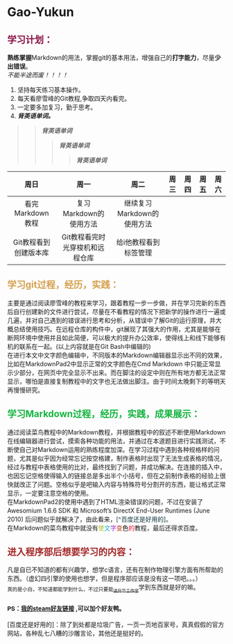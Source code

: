 # Gao-Yukun
## <font color="87aa5413344444444"> 学习计划： </font>  
**熟练掌握**Markdown的用法，掌握git的基本用法，增强自己的**打字能力**，尽量**少出错误**。  
<em>   不能半途而废！！！！ </em>
  1. 坚持每天练习基本操作。
  2. 每天看廖雪峰的Git教程,争取四天内看完。
  3. 一定要多加复习，勤于思考。
  4. ***背英语单词。***
>> ***背英语单词***    
>>> ***背英语单词***
>>>> ***背英语单词***  

| 周日 | 周一 | 周二 | 周三 | 周四 | 周五 | 周六 |  
| :--: | :-: | :--: | :--: | :--: | :--: | :-: |  
| 看完Markdown 教程 | 复习Markdown的使用方法   | 继续复习Markdown的使用方法    |     |    |    |     | 
| Git教程看到创建版本库 | Git教程看完时光穿梭机和远程仓库  |给i他教程看到标签管理  |  |  |  |  |
## <font color=d55a145> 学习git过程，经历，实践： </font> 
主要是通过阅读廖雪峰的教程来学习，跟着教程一步一步做，并在学习完新的东西后自行创建新的文件进行尝试，尽量在不看教程的情况下把新学的操作进行一遍或几遍，并对自己遇到的错误进行思考和分析，从错误中了解Git的运行原理，并大概总结使用技巧。在远程仓库的构件中，git展现了其强大的作用，尤其是能够在断网环境中使用并且如此简便，可以极大的提升办公效率，使得线上和线下能够有机的联系在一起。(以上内容就是在Git Bash中编辑的)    
在进行本文中文字颜色编辑中，不同版本的Markdown编辑器显示出不同的效果，比如在MarkdownPad2中显示正常的文字颜色在Cmd Markdown 中只能正常显示少部分，在网页中完全显示不出来。而在脚注的设定中则在所有地方都无法正常显示，哪怕是直接复制教程中的文字也无法做出脚注。由于时间太晚剩下的等明天再慢慢研究。

## <font color=15ab554> 学习Markdown过程，经历，实践，成果展示：  </font>
通过阅读菜鸟教程中的Markdown教程，并根据教程中的叙述不断使用Markdown在线编辑器进行尝试，摸索各种功能的用法，并通过在本道题目进行实践测试，不断使自己对Markdown运用的熟练程度加深。在学习过程中遇到各种规格样的问题，尤其是似乎因为经常忘记按空格建，制作表格时出现了无法生成表格的情况，经过与教程中表格使用的比对，最终找到了问题，并成功解决。在连接的插入中，也因忘记空格使得输入的链接总是多出半个小括号，但在之前制作表格的经验上很快就改正了问题。空格似乎是吧输入内容与特殊符号分割开的东西，能让格式正常显示，一定要注意空格的使用。  
在MarkdownPad2的使用中遇到了HTML渲染错误的问题，不过在安装了 Awesomium 1.6.6 SDK 和 Microsoft’s DirectX End-User Runtimes (June 2010) 后问题似乎就解决了，由此看来，<font color=15384>[^百度还是好用的]。</font>  
在Markdown的菜鸟教程中就没有<font color=abc123>使</font><font color=123abcd>文</font><font color=a12bc3>字</font><font color=bc2d1>变</font><font color=fa1>色</font><font color=ed123>的</font>教程，最后还得求百度。
## <font color="brown"> 进入程序部后想要学习的内容： </font> 
凡是自已不知道的都有兴趣学，想学c语言，还有在制作物理引擎方面有所帮助的东西。（虚幻四引擎的使用也想学，但是程序部应该是没有这一项吧。。。）  
<sub> 真的是小白，不知道都能学到什么，不过只要能~~<sub>进升华工作室~~</sub>学到东西就是好的嘛。 </sub>

### <sub> PS：[我的steam好友链接][link] ,可以加个好友鸭。 </sub>  
[link]: http://steamcommunity.com/id/1843773386/ 
[百度还是好用的]：除了到处都是垃圾广告，一页一页地百家号，真真假假的官方网站，各种乱七八糟的沙雕言论，其他还是挺好的。